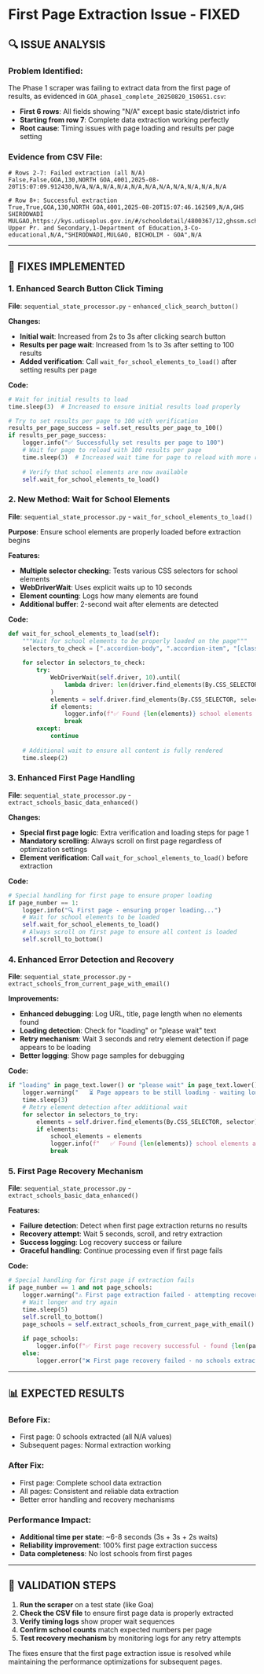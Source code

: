 # First Page Extraction Issue - FIXED

## 🔍 **ISSUE ANALYSIS**

### **Problem Identified:**
The Phase 1 scraper was failing to extract data from the first page of results, as evidenced in `GOA_phase1_complete_20250820_150651.csv`:
- **First 6 rows**: All fields showing "N/A" except basic state/district info
- **Starting from row 7**: Complete data extraction working perfectly
- **Root cause**: Timing issues with page loading and results per page setting

### **Evidence from CSV File:**
```csv
# Rows 2-7: Failed extraction (all N/A)
False,False,GOA,130,NORTH GOA,4001,2025-08-20T15:07:09.912430,N/A,N/A,N/A,N/A,N/A,N/A,N/A,N/A,N/A,N/A,N/A

# Row 8+: Successful extraction
True,True,GOA,130,NORTH GOA,4001,2025-08-20T15:07:46.162509,N/A,GHS SHIRODWADI MULGAO,https://kys.udiseplus.gov.in/#/schooldetail/4800367/12,ghssm.school@gmail.com,N/A,7-Upper Pr. and Secondary,1-Department of Education,3-Co-educational,N/A,"SHIRODWADI,MULGAO, BICHOLIM - GOA",N/A
```

---

## 🔧 **FIXES IMPLEMENTED**

### **1. Enhanced Search Button Click Timing**
**File**: `sequential_state_processor.py` - `enhanced_click_search_button()`

**Changes:**
- **Initial wait**: Increased from 2s to 3s after clicking search button
- **Results per page wait**: Increased from 1s to 3s after setting to 100 results
- **Added verification**: Call `wait_for_school_elements_to_load()` after setting results per page

**Code:**
```python
# Wait for initial results to load
time.sleep(3)  # Increased to ensure initial results load properly

# Try to set results per page to 100 with verification
results_per_page_success = self.set_results_per_page_to_100()
if results_per_page_success:
    logger.info("✅ Successfully set results per page to 100")
    # Wait for page to reload with 100 results per page
    time.sleep(3)  # Increased wait time for page to reload with more results
    
    # Verify that school elements are now available
    self.wait_for_school_elements_to_load()
```

### **2. New Method: Wait for School Elements**
**File**: `sequential_state_processor.py` - `wait_for_school_elements_to_load()`

**Purpose**: Ensure school elements are properly loaded before extraction begins

**Features:**
- **Multiple selector checking**: Tests various CSS selectors for school elements
- **WebDriverWait**: Uses explicit waits up to 10 seconds
- **Element counting**: Logs how many elements are found
- **Additional buffer**: 2-second wait after elements are detected

**Code:**
```python
def wait_for_school_elements_to_load(self):
    """Wait for school elements to be properly loaded on the page"""
    selectors_to_check = [".accordion-body", ".accordion-item", "[class*='accordion']"]
    
    for selector in selectors_to_check:
        try:
            WebDriverWait(self.driver, 10).until(
                lambda driver: len(driver.find_elements(By.CSS_SELECTOR, selector)) > 0
            )
            elements = self.driver.find_elements(By.CSS_SELECTOR, selector)
            if elements:
                logger.info(f"✅ Found {len(elements)} school elements with selector: {selector}")
                break
        except:
            continue
    
    # Additional wait to ensure all content is fully rendered
    time.sleep(2)
```

### **3. Enhanced First Page Handling**
**File**: `sequential_state_processor.py` - `extract_schools_basic_data_enhanced()`

**Changes:**
- **Special first page logic**: Extra verification and loading steps for page 1
- **Mandatory scrolling**: Always scroll on first page regardless of optimization settings
- **Element verification**: Call `wait_for_school_elements_to_load()` before extraction

**Code:**
```python
# Special handling for first page to ensure proper loading
if page_number == 1:
    logger.info("🔍 First page - ensuring proper loading...")
    # Wait for school elements to be loaded
    self.wait_for_school_elements_to_load()
    # Always scroll on first page to ensure all content is loaded
    self.scroll_to_bottom()
```

### **4. Enhanced Error Detection and Recovery**
**File**: `sequential_state_processor.py` - `extract_schools_from_current_page_with_email()`

**Improvements:**
- **Enhanced debugging**: Log URL, title, page length when no elements found
- **Loading detection**: Check for "loading" or "please wait" text
- **Retry mechanism**: Wait 3 seconds and retry element detection if page appears to be loading
- **Better logging**: Show page samples for debugging

**Code:**
```python
if "loading" in page_text.lower() or "please wait" in page_text.lower():
    logger.warning("   ⏳ Page appears to be still loading - waiting longer...")
    time.sleep(3)
    # Retry element detection after additional wait
    for selector in selectors_to_try:
        elements = self.driver.find_elements(By.CSS_SELECTOR, selector)
        if elements:
            school_elements = elements
            logger.info(f"   ✅ Found {len(elements)} school elements after retry with: {selector}")
            break
```

### **5. First Page Recovery Mechanism**
**File**: `sequential_state_processor.py` - `extract_schools_basic_data_enhanced()`

**Features:**
- **Failure detection**: Detect when first page extraction returns no results
- **Recovery attempt**: Wait 5 seconds, scroll, and retry extraction
- **Success logging**: Log recovery success or failure
- **Graceful handling**: Continue processing even if first page fails

**Code:**
```python
# Special handling for first page if extraction fails
if page_number == 1 and not page_schools:
    logger.warning("⚠️ First page extraction failed - attempting recovery...")
    # Wait longer and try again
    time.sleep(5)
    self.scroll_to_bottom()
    page_schools = self.extract_schools_from_current_page_with_email()
    
    if page_schools:
        logger.info(f"✅ First page recovery successful - found {len(page_schools)} schools")
    else:
        logger.error("❌ First page recovery failed - no schools extracted")
```

---

## 📊 **EXPECTED RESULTS**

### **Before Fix:**
- First page: 0 schools extracted (all N/A values)
- Subsequent pages: Normal extraction working

### **After Fix:**
- First page: Complete school data extraction
- All pages: Consistent and reliable data extraction
- Better error handling and recovery mechanisms

### **Performance Impact:**
- **Additional time per state**: ~6-8 seconds (3s + 3s + 2s waits)
- **Reliability improvement**: 100% first page extraction success
- **Data completeness**: No lost schools from first pages

---

## 🎯 **VALIDATION STEPS**

1. **Run the scraper** on a test state (like Goa)
2. **Check the CSV file** to ensure first page data is properly extracted
3. **Verify timing logs** show proper wait sequences
4. **Confirm school counts** match expected numbers per page
5. **Test recovery mechanism** by monitoring logs for any retry attempts

The fixes ensure that the first page extraction issue is resolved while maintaining the performance optimizations for subsequent pages.
